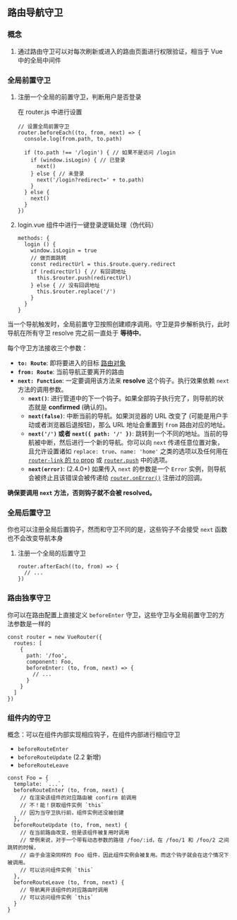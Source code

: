 ## 路由导航守卫

### 概念

1. 通过路由守卫可以对每次刷新或进入的路由页面进行权限验证，相当于 Vue 中的全局中间件



### 全局前置守卫

1. 注册一个全局的前置守卫，判断用户是否登录

   在 router.js 中进行设置

   ```vue
   // 设置全局前置守卫
   router.beforeEach((to, from, next) => {
     console.log(from.path, to.path)
   
     if (to.path !== '/login') { // 如果不是访问 /login
       if (window.isLogin) { // 已登录
         next()
       } else { // 未登录
         next('/login?redirect=' + to.path)
       }
     } else {
       next()
     }
   })
   ```

2. login.vue 组件中进行一键登录逻辑处理（伪代码）

   ```vue
   methods: {
     login () {
       window.isLogin = true
       // 做页面跳转
       const redirectUrl = this.$route.query.redirect
       if (redirectUrl) { // 有回调地址
         this.$router.push(redirectUrl)
       } else { // 没有回调地址
         this.$router.replace('/')
       }
     }
   }
   ```

当一个导航触发时，全局前置守卫按照创建顺序调用。守卫是异步解析执行，此时导航在所有守卫 resolve 完之前一直处于 **等待中**。

每个守卫方法接收三个参数：

- **`to: Route`**: 即将要进入的目标 [路由对象](https://router.vuejs.org/zh/api/#路由对象)
- **`from: Route`**: 当前导航正要离开的路由
- **`next: Function`**: 一定要调用该方法来 **resolve** 这个钩子。执行效果依赖 `next` 方法的调用参数。
  - **`next()`**: 进行管道中的下一个钩子。如果全部钩子执行完了，则导航的状态就是 **confirmed** (确认的)。
  - **`next(false)`**: 中断当前的导航。如果浏览器的 URL 改变了 (可能是用户手动或者浏览器后退按钮)，那么 URL 地址会重置到 `from` 路由对应的地址。
  - **`next('/')` 或者 `next({ path: '/' })`**: 跳转到一个不同的地址。当前的导航被中断，然后进行一个新的导航。你可以向 `next` 传递任意位置对象，且允许设置诸如 `replace: true`、`name: 'home'` 之类的选项以及任何用在 [`router-link` 的 `to` prop](https://router.vuejs.org/zh/api/#to) 或 [`router.push`](https://router.vuejs.org/zh/api/#router-push) 中的选项。
  - **`next(error)`**: (2.4.0+) 如果传入 `next` 的参数是一个 `Error` 实例，则导航会被终止且该错误会被传递给 [`router.onError()`](https://router.vuejs.org/zh/api/#router-onerror) 注册过的回调。

**确保要调用 `next` 方法，否则钩子就不会被 resolved。**



### 全局后置守卫

你也可以注册全局后置钩子，然而和守卫不同的是，这些钩子不会接受 `next` 函数也不会改变导航本身

1. 注册一个全局的后置守卫

   ```vue
   router.afterEach((to, from) => {
     // ...
   })
   ```



### 路由独享守卫

你可以在路由配置上直接定义 `beforeEnter` 守卫，这些守卫与全局前置守卫的方法参数是一样的

```vue
const router = new VueRouter({
  routes: [
    {
      path: '/foo',
      component: Foo,
      beforeEnter: (to, from, next) => {
        // ...
      }
    }
  ]
})
```



### 组件内的守卫

概念：可以在组件内部实现相应钩子，在组件内部进行相应守卫

- `beforeRouteEnter`
- `beforeRouteUpdate` (2.2 新增)
- `beforeRouteLeave`

```vue
const Foo = {
  template: `...`,
  beforeRouteEnter (to, from, next) {
    // 在渲染该组件的对应路由被 confirm 前调用
    // 不！能！获取组件实例 `this`
    // 因为当守卫执行前，组件实例还没被创建
  },
  beforeRouteUpdate (to, from, next) {
    // 在当前路由改变，但是该组件被复用时调用
    // 举例来说，对于一个带有动态参数的路径 /foo/:id，在 /foo/1 和 /foo/2 之间跳转的时候，
    // 由于会渲染同样的 Foo 组件，因此组件实例会被复用。而这个钩子就会在这个情况下被调用。
    // 可以访问组件实例 `this`
  },
  beforeRouteLeave (to, from, next) {
    // 导航离开该组件的对应路由时调用
    // 可以访问组件实例 `this`
  }
}
```

